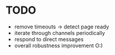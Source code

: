 # TODO

* remove timeouts -> detect page ready
* iterate through channels periodically
* respond to direct messages
* overall robustness improvement O:)
